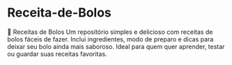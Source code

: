 # Receita-de-Bolos
🍰 Receitas de Bolos Um repositório simples e delicioso com receitas de bolos fáceis de fazer. Inclui ingredientes, modo de preparo e dicas para deixar seu bolo ainda mais saboroso. Ideal para quem quer aprender, testar ou guardar suas receitas favoritas.
